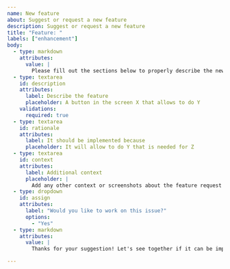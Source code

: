 ```yaml
---
name: New feature
about: Suggest or request a new feature
description: Suggest or request a new feature
title: "Feature: "
labels: ["enhancement"]
body:
  - type: markdown
    attributes:
      value: |
        Please fill out the sections below to properly describe the new feature you are suggesting.
  - type: textarea
    id: description
    attributes:
      label: Describe the feature
      placeholder: A button in the screen X that allows to do Y
    validations:
      required: true
  - type: textarea
    id: rationale
    attributes:
      label: It should be implemented because
      placeholder: It will allow to do Y that is needed for Z
  - type: textarea
    id: context
    attributes:
      label: Additional context
      placeholder: |
        Add any other context or screenshots about the feature request here.
  - type: dropdown
    id: assign
    attributes:
      label: "Would you like to work on this issue?"
      options:
        - "Yes"
  - type: markdown
    attributes:
      value: |
        Thanks for your suggestion! Let's see together if it can be implemented.

---
```



